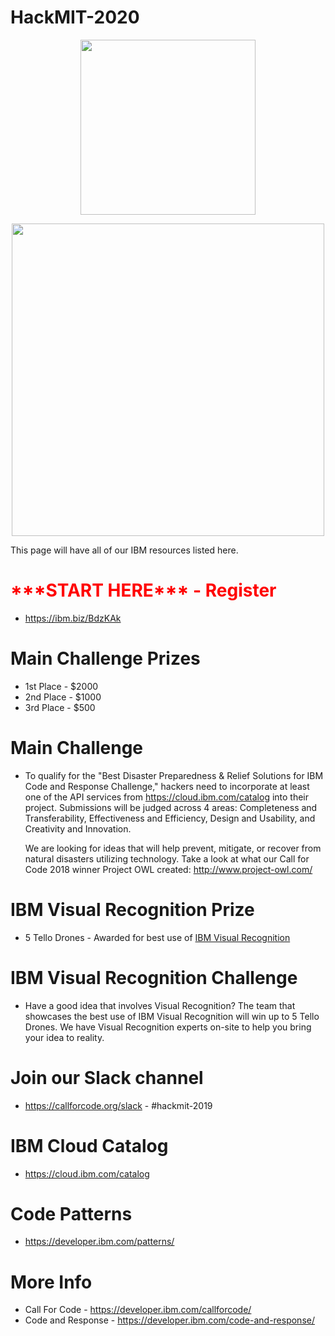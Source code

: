 # HackMIT-2020

<p align="center">
  <img width="280" src="https://hackmit.org/assets/images/logos/ibm.png">
</p>

<p align="center">
  <img width="500" src="https://raw.githubusercontent.com/IBM/HackMIT-2019/master/images/HackMIT-banner.png">
</p>

This page will have all of our IBM resources listed here.

# <font color="red">\*\*\*START HERE\*\*\* - Register</font>
* https://ibm.biz/BdzKAk

# Main Challenge Prizes
* 1st Place - $2000
* 2nd Place - $1000
* 3rd Place - $500

# Main Challenge
* To qualify for the "Best Disaster Preparedness & Relief Solutions for IBM Code and Response Challenge," hackers need to incorporate at least one of the API services from https://cloud.ibm.com/catalog into their project. Submissions will be judged across 4 areas: Completeness and Transferability, Effectiveness and Efficiency, Design and Usability, and Creativity and Innovation. 

  We are looking for ideas that will help prevent, mitigate, or recover from natural disasters utilizing technology. Take a look at what our Call for Code 2018 winner Project OWL created: http://www.project-owl.com/
  
# IBM Visual Recognition Prize
* 5 Tello Drones - Awarded for best use of [IBM Visual Recognition](https://developer.ibm.com/patterns/category/vision/)
  
# IBM Visual Recognition Challenge
* Have a good idea that involves Visual Recognition? The team that showcases the best use of IBM Visual Recognition will win up to 5 Tello Drones. We have Visual Recognition experts on-site to help you bring your idea to reality.

# Join our Slack channel
* https://callforcode.org/slack - #hackmit-2019

# IBM Cloud Catalog
* https://cloud.ibm.com/catalog

# Code Patterns
* https://developer.ibm.com/patterns/

# More Info
* Call For Code - https://developer.ibm.com/callforcode/
* Code and Response - https://developer.ibm.com/code-and-response/
